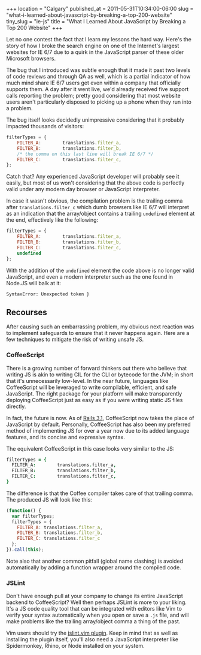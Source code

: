 +++
location = "Calgary"
published_at = 2011-05-31T10:34:00-06:00
slug = "what-i-learned-about-javascript-by-breaking-a-top-200-website"
tiny_slug = "ie-js"
title = "What I Learned About JavaScript by Breaking a Top 200 Website"
+++

Let no one contest the fact that I learn my lessons the hard way. Here's the story of how I broke the search engine on one of the Internet's largest websites for IE 6/7 due to a quirk in the JavaScript parser of these older Microsoft browsers.

The bug that I introduced was subtle enough that it made it past two levels of code reviews and through QA as well, which is a partial indicator of how much mind share IE 6/7 users get even within a company that officially supports them. A day after it went live, we'd already received five support calls reporting the problem; pretty good considering that most website users aren't particularly disposed to picking up a phone when they run into a problem.

The bug itself looks decidedly unimpressive considering that it probably impacted thousands of visitors:

``` js
filterTypes = {
    FILTER_A:        translations.filter_a, 
    FILTER_B:        translations.filter_b, 
    /* the comma on this last line will break IE 6/7 */
    FILTER_C:        translations.filter_c, 
};
```

Catch that? Any experienced JavaScript developer will probably see it easily, but most of us won't considering that the above code is perfectly valid under any modern day browser or JavaScript interpreter.

In case it wasn't obvious, the compilation problem is the trailing comma after `translations.filter_c` which dumb browsers like IE 6/7 will interpret as an indication that the array/object contains a trailing `undefined` element at the end, effectively like the following:

``` js
filterTypes = {
    FILTER_A:        translations.filter_a, 
    FILTER_B:        translations.filter_b, 
    FILTER_C:        translations.filter_c, 
    undefined
};
```

With the addition of the `undefined` element the code above is no longer valid JavaScript, and even a modern interpreter such as the one found in Node.JS will balk at it:

```
SyntaxError: Unexpected token }
```

Recourses
---------

After causing such an embarrassing problem, my obvious next reaction was to implement safeguards to ensure that it never happens again. Here are a few techniques to mitigate the risk of writing unsafe JS.

### CoffeeScript

There is a growing number of forward thinkers out there who believe that writing JS is akin to writing CIL for the CLI or bytecode for the JVM; in short that it's unnecessarily low-level. In the near future, languages like CoffeeScript will be leveraged to write compilable, efficient, and safe JavaScript. The right package for your platform will make transparently deploying CoffeeScript just as easy as if you were writing static JS files directly.

In fact, the future is now. As of [Rails 3.1](http://weblog.rubyonrails.org/2011/5/22/rails-3-1-release-candidate), CoffeeScript now takes the place of JavaScript by default. Personally, CoffeeScript has also been my preferred method of implementing JS for over a year now due to its added language features, and its concise and expressive syntax.

The equivalent CoffeeScript in this case looks very similar to the JS:

``` coffee
filterTypes = {
  FILTER_A:        translations.filter_a, 
  FILTER_B:        translations.filter_b, 
  FILTER_C:        translations.filter_c, 
}
```

The difference is that the Coffee compiler takes care of that trailing comma. The produced JS will look like this:

``` js
(function() {
  var filterTypes;
  filterTypes = {
    FILTER_A: translations.filter_a,
    FILTER_B: translations.filter_b,
    FILTER_C: translations.filter_c
  };
}).call(this);
```

Note also that another common pitfall (global name clashing) is avoided automatically by adding a function wrapper around the compiled code.

### JSLint

Don't have enough pull at your company to change its entire JavaScript backend to CoffeeScript? Well then perhaps JSLint is more to your liking. It's a JS code quality tool that can be integrated with editors like Vim to verify your syntax automatically when you open or save a `.js` file, and will make problems like the trailing array/object comma a thing of the past.

Vim users should try the [jslint.vim plugin](https://github.com/hallettj/jslint.vim). Keep in mind that as well as installing the plugin itself, you'll also need a JavaScript interpreter like Spidermonkey, Rhino, or Node installed on your system.
